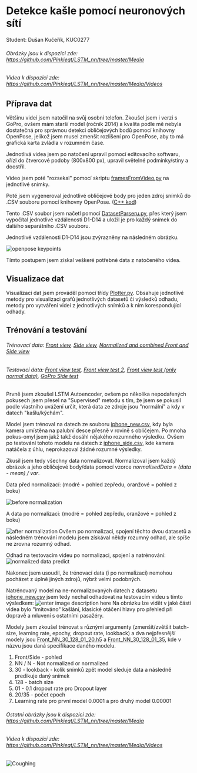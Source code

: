 # Detekce kašle pomocí neuronových sítí

Student: Dušan Kučeřík, KUC0277


###### Obrázky jsou k dispozici zde: https://github.com/Pinkieqt/LSTM_nn/tree/master/Media
###### Videa k dispozici zde: https://github.com/Pinkieqt/LSTM_nn/tree/master/Media/Videos




## Příprava dat

Většinu videí jsem natočil na svůj osobní telefon. Zkoušel jsem i verzi s GoPro, ovšem mám starší model (ročník 2014) a kvalita podle mě nebyla dostatečná pro správnou detekci obličejových bodů pomocí knihovny OpenPose, jelikož jsem musel zmenšit rozlišení pro OpenPose, aby to má grafická karta zvládla v rozumném čase.

Jednotlivá videa jsem po natočení upravil pomocí editovacího softwaru, ořízl do čtvercové podoby (800x800 px), upravil světelné podmínky/stíny a doostřil.

Video jsem poté "rozsekal" pomocí skriptu [framesFromVideo.py](https://github.com/Pinkieqt/LSTM_nn/blob/master/OpenPose/Preparing/framesFromVideo.py) na jednotlivé snímky.

Poté jsem vygeneroval jednotlivé obličejové body pro jeden zdroj snímků do .CSV souboru pomocí knihovny OpenPose. ([C++ kod](https://github.com/Pinkieqt/LSTM_nn/blob/master/OpenPose/MyFaceImplementation.cpp))

Tento .CSV soubor jsem načetl pomocí [DatasetParseru.py](https://github.com/Pinkieqt/LSTM_nn/blob/master/Dataset_Parser.py), přes který jsem vypočítal jednotlivé vzdálenosti D1-D14 a uložil je pro každý snímek do dalšího separátního .CSV souboru.

Jednotlivé vzdálenosti D1-D14 jsou zvýrazněny na následném obrázku.

![openpose keypoints](https://github.com/Pinkieqt/LSTM_nn/blob/master/Media/keypoints_face.png)

Tímto postupem jsem získal veškeré potřebné data z natočeného videa.

## Visualizace dat

Visualizaci dat jsem prováděl pomocí třídy [Plotter.py](https://github.com/Pinkieqt/LSTM_nn/blob/master/Plotter.py). Obsahuje jednotlivé metody pro visualizaci grafů jednotlivých datasetů či výsledků odhadu, metody pro vytváření videí z jednotlivých snímků a k nim korespondující odhady.

## Trénování a testování

###### Trénovací data: [Front view](https://github.com/Pinkieqt/LSTM_nn/blob/master/Final_datasets/iphone_new.csv), [Side view](https://github.com/Pinkieqt/LSTM_nn/blob/master/Final_datasets/iphone_side.csv), [Normalized and combined Front and Side view](https://github.com/Pinkieqt/LSTM_nn/blob/master/Final_datasets/train_front_and_side.csv)
###### Testovací data: [Front view test](https://github.com/Pinkieqt/LSTM_nn/blob/master/Final_datasets/iphone_front_test.csv), [Front view test 2](https://github.com/Pinkieqt/LSTM_nn/blob/master/Final_datasets/iphone_front_test_2.csv), [Front view test (only normal data)](https://github.com/Pinkieqt/LSTM_nn/blob/master/Final_datasets/iphone_normal.csv), [GoPro Side test](https://github.com/Pinkieqt/LSTM_nn/blob/master/Final_datasets/gopro.csv)

Prvně jsem zkoušel LSTM Autoencoder, ovšem po několika nepodařených pokusech jsem přesel na "Supervised" metodu s tím, že jsem se pokusil podle vlastního uvážení určit, která data ze zdroje jsou "normální" a kdy v datech "kašlu/kýchám".  

Model jsem trénoval na datech ze souboru [iphone_new.csv](https://github.com/Pinkieqt/LSTM_nn/blob/master/Final_datasets/iphone_new.csv), kdy byla kamera umístěna na palubní desce přesně v rovině s obličejem. Po mnoha pokus-omyl jsem jakž takž dosáhl nějakého rozumného výsledku. Ovšem po testování tohoto modelu na datech z [iphone_side.csv](https://github.com/Pinkieqt/LSTM_nn/blob/master/Final_datasets/iphone_side.csv), kde kamera natáčela z úhlu, neprokazoval žádné rozumné výsledky.

Zkusil jsem tedy všechny data normalizovat. Normalizoval jsem každý obrázek a jeho obličejové body/data pomocí vzorce *normalisedData = (data - mean) / var*. 

Data před normalizací: (modré = pohled zepředu, oranžové = pohled z boku)

![before normalization](https://github.com/Pinkieqt/LSTM_nn/blob/master/Media/data%20before%20normalization.png)

A data po normalizaci: (modré = pohled zepředu, oranžové = pohled z boku)


![after normalization](https://github.com/Pinkieqt/LSTM_nn/blob/master/Media/data%20after%20normalization.png)
Ovšem po normalizaci, spojení těchto dvou datasetů a následném trénování modelu jsem získával někdy rozumný odhad, ale spíše ne zrovna rozumný odhad.

Odhad na testovacím videu po normalizaci, spojení a natrénování:
![normalized data predict](https://github.com/Pinkieqt/LSTM_nn/blob/master/Media/normalized%20data.png)

Nakonec jsem usoudil, že trénovací data (i po normalizaci) nemohou pocházet z úplně jiných zdrojů, nýbrž velmi podobných.

Natrénovaný model na ne-normalizovaných datech z datasetu [iphone_new.csv](https://github.com/Pinkieqt/LSTM_nn/blob/master/Final_datasets/iphone_new.csv) jsem tedy nechal odhadovat na testovacím videu s tímto výsledkem:
![enter image description here](https://github.com/Pinkieqt/LSTM_nn/blob/master/Media/final%20test_2.png)
Na obrázku lze vidět v jaké části videa bylo "imitováno" kašlání, klasické otáčení hlavy pro přehled při dopravě a mluvení s ostatními pasažéry.

Modely jsem zkoušel trénovat s různými argumenty (zmenšit/zvětšit batch-size, learning rate, epochy, dropout rate, lookback) a dva nejpřesnější modely jsou [Front_NN_30_128_01_20.h5](https://github.com/Pinkieqt/LSTM_nn/blob/master/Models/BFRONT_nn_30_128_01_20.h5) a [Front_NN_30_128_01_35](https://github.com/Pinkieqt/LSTM_nn/blob/master/Models/BFRONT_nn_30_128_01_35.h5), kde v názvu jsou daná specifikace daného modelu.
1. Front/Side - pohled
2. NN / N - Not normalized or normalized
3. 30 - lookback - kolik snímků zpět model sleduje data a následně predikuje daný snímek
4. 128 - batch size
5. 01 - 0.1 dropout rate pro Dropout layer
6. 20/35 - počet epoch
7. Learning rate pro první model 0.0001 a pro druhý model 0.00001

###### Ostatní obrázky jsou k dispozici zde: https://github.com/Pinkieqt/LSTM_nn/tree/master/Media
###### Videa k dispozici zde: https://github.com/Pinkieqt/LSTM_nn/tree/master/Media/Videos

![Coughing](https://github.com/Pinkieqt/LSTM_nn/blob/master/Media/test1.png)


